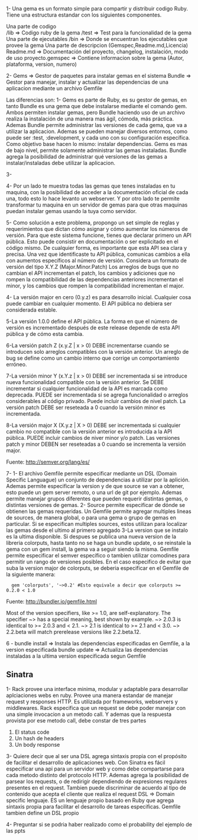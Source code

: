 1- Una gema es un formato simple para compartir y distribuir codigo Ruby. Tiene una estructura estandar con los siguientes componentes.

Una parte de codigo  
/lib => Codigo ruby de la gema
/test => Test para la funcionalidad de la gema
Una parte de ejecutables
/bin => Donde se encuentran los ejecutables que provee la gema
Una parte de descripcion (Gemspec,Readme.md,Licencia)
Readme.md => Documentación del proyecto, changelog, instalación, modo de uso
proyecto.gemspec => Contiene informacion sobre la gema (Autor, plataforma, version, numero)

2-
Gems   => Gestor de paquetes para instalar gemas en el sistema
Bundle => Gestor para manejar, instalar y actualizar las dependencias de una aplicacion mediante un archivo Gemfile

Las diferencias son:
1- Gems es parte de Ruby, es su gestor de gemas, en tanto Bundle es una gema que debe instalarse mediante el comando gem.
Ambos permiten instalar gemas, pero Bundle haciendo uso de un archivo realiza la instalación de una manera mas ágil, cómoda, más práctica.
Ademas Bundle permite administrar las versiones de cada gema, que va a utilizar la aplicacion. Ademas se pueden manejar diversos entornos, como puede ser :test, :development, y cada uno con su configuración específica.
Como objetivo base hacen lo mismo: instalar dependencias.
Gems es mas de bajo nivel, permite solamente administrar las gemas instaladas.
Bundle agrega la posibilidad de administrar qué versiones de las gemas a instalar/instaladas debe utilizar la aplicacion.

3-


4- Por un lado te muestra todas las gemas que tenes instaladas en tu maquina, con la posibilidad de acceder a la documentación oficial de cada una, todo esto lo hace levanto un webserver. Y por otro lado te permite transformar tu maquina en un servidor de gemas para que otras maquinas puedan instalar gemas usando la tuya como servidor.

5-
Como solución a este problema, propongo un set simple de reglas y requerimientos que dictan cómo asignar y cómo aumentar los números de versión. Para que este sistema funcione, tienes que declarar primero un API pública. Esto puede consistir en documentación o ser explicitado en el código mismo. De cualquier forma, es importante que esta API sea clara y precisa. Una vez que identificaste tu API pública, comunicas cambios a ella con aumentos específicos al número de versión. Considera un formato de versión del tipo X.Y.Z (Major.Minor.Patch) Los arreglos de bugs que no cambian el API incrementan el patch, los cambios y adiciones que no rompen la compatibilidad de las dependencias anteriores incrementan el minor, y los cambios que rompen la compatibilidad incrementan el major.

4- La versión major en cero (0.y.z) es para desarrollo inicial. Cualquier cosa puede cambiar en cualquier momento. El API pública no debiera ser considerada estable.

5-La versión 1.0.0 define el API pública. La forma en que el número de versión es incrementado después de este release depende de esta API pública y de cómo esta cambia.

6-La versión patch Z (x.y.Z | x > 0) DEBE incrementarse cuando se introducen solo arreglos compatibles con la versión anterior. Un arreglo de bug se define como un cambio interno que corrige un comportamiento erróneo.

7-La versión minor Y (x.Y.z | x > 0) DEBE ser incrementada si se introduce nueva funcionalidad compatible con la versión anterior. Se DEBE incrementar si cualquier funcionalidad de la API es marcada como deprecada. PUEDE ser incrementada si se agrega funcionalidad o arreglos considerables al código privado. Puede incluir cambios de nivel patch. La versión patch DEBE ser reseteada a 0 cuando la versión minor es incrementada.

8-La versión major X (X.y.z | X > 0) DEBE ser incrementada si cualquier cambio no compatible con la versión anterior es introducida a la API pública. PUEDE incluir cambios de niver minor y/o patch. Las versiones patch y minor DEBEN ser reseteadas a 0 cuando se incrementa la versión major.


Fuente: http://semver.org/lang/es/



7-
1- El archivo Gemfile permite especificar mediante un DSL (Domain Specific Languague) un conjunto de dependencias a utilizar por la aplición. Ademas permite especificar la version y de que source se van a obtener, esto puede un gem server remoto, o una url de git por ejemplo.
Ademas permite manejar grupos diferentes que pueden requerir distintas gemas, o distintas versiones de gemas.
2- Source permite especificar de dónde se obtienen las gemas requeridas. Un Gemfile permite agregar multiples lineas de sources, de manera global, o para una gema o grupo de gemas en particular.
Si se especifican multiples sources, estos utilizan para localizar las gemas desde el ultimo al primero agregado
3-La version que se instalo es la ultima disponible. Si despues se publica una nueva version de la libreria colorputs, hasta tanto no se haga un bundle update, o se reinstale la gema con un  gem install, la gema va a seguir siendo la misma. Gemfile permite especificar el semver específico o tambien utilizar comodines para permitir un rango de versiones posibles.
En el caso especifico de evitar que suba la version major de colorputs, se deberia especificar en el Gemfile de la siguiente manera:

      gem 'colorputs', '~>0.2' #Esto equivale a decir que colorputs >= 0.2.0 < 1.0

Fuente: http://bundler.io/gemfile.html

Most of the version specifiers, like >= 1.0, are self-explanatory. The specifier ~> has a special meaning, best shown by example. ~> 2.0.3 is identical to >= 2.0.3 and < 2.1. ~> 2.1 is identical to >= 2.1 and < 3.0. ~> 2.2.beta will match prerelease versions like 2.2.beta.12.

6 - bundle install => Instala las dependencias especificadas en Gemfile, a la version especificada
    bundle update  => Actualiza las dependencias instaladas a la ultima version especificada segun Gemfile


Sinatra
-------

1- Rack provee una interface minima, modular y adaptable para desarrollar aplciaciones webs en ruby. Provee una manera estandar de manejar request y responses HTTP. Es utilizada por frameworks, webservers y middlewares.
Rack especifica que un request se debe poder manejar con una simple invocacion a un metodo call. Y ademas que la respuesta provista por ese metodo call, debe constar de tres partes
1. El status code
2. Un hash de headers
3. Un body response



3- Quiere decir que al ser una DSL agrega sintaxis propia con el propósito de facilitar el desarrollo de aplicaciones web. Con Sinatra es fácil especificar una api para un servidor web y como debe compartarse para cada metodo distinto del protocolo HTTP. Ademas agrega la posibilidad de parsear los requests, o de redirigir dependiendo de expresiones regulares presentes en el request. Tambien puede discriminar de acuerdo al tipo de contenido que acepta el cliente que realiza el request
DSL => Domain specific lenguaje. ES un lenguaje propio basado en Ruby que agrega sintaxis propia para facilitar el desarrollo de tareas especificas. Gemfile tambien define un DSL propio

4- Preguntar si se podria haber realizado como el probability del ejemplo de las ppts
